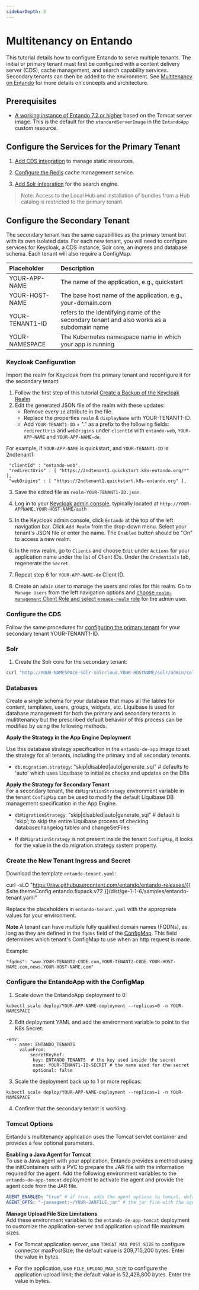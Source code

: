 ```yaml
---
sidebarDepth: 2
---
```


# Multitenancy on Entando

This tutorial details how to configure Entando to serve multiple tenants. The initial or primary tenant must first be configured with a content delivery server (CDS), cache management, and search capability services. Secondary tenants can then be added to the environment. See [Multitenancy on Entando](../../docs/consume/multitenancy.md) for more details on concepts and architecture. 

## Prerequisites
* [A working instance of Entando 7.2 or higher](../../docs/getting-started/README.md) based on the Tomcat server image. This is the default for the `standardServerImage` in the `EntandoApp` custom resource.


## Configure the Services for the Primary Tenant

1. [Add CDS integration](./mt-cds.md) to manage static resources. 

2. [Configure the Redis](./redis.md) cache management service. 

3. [Add Solr integration](./solr.md) for the search engine. 

>Note: Access to the Local Hub and installation of bundles from a Hub catalog is restricted to the primary tenant.


## Configure the Secondary Tenant
The secondary tenant has the same capabilities as the primary tenant but with its own isolated data. For each new tenant, you will need to configure services for Keycloak, a CDS instance, Solr core, an ingress and database schema. Each tenant will also require a ConfigMap.

| Placeholder | Description 
|:--|:--
| YOUR-APP-NAME | The name of the application, e.g., quickstart
| YOUR-HOST-NAME | The base host name of the application, e.g., your-domain.com
| YOUR-TENANT1-ID | refers to the identifying name of the secondary tenant and also works as a subdomain name
| YOUR-NAMESPACE | The Kubernetes namespace name in which your app is running


### Keycloak Configuration
Import the realm for Keycloak from the primary tenant and reconfigure it for the secondary tenant.
1. Follow the first step of this tutorial [Create a Backup of the Keycloak Realm](../devops/backing-restoring-keycloak.md) 
2. Edit the generated JSON file of the realm with these updates:
     * Remove every `id` attribute in the file.  
     * Replace the properties `realm` & `displayName` with YOUR-TENANT1-ID.
     * Add `YOUR-TENANT1-ID` + "." as a prefix to the following fields:
`redirectUris` and `webOrigins` under `clientId` with `entando-web`, `YOUR-APP-NAME` and `YOUR-APP-NAME-de`.  

For example, if `YOUR-APP-NAME` is quickstart, and `YOUR-TENANT1-ID` is 2ndtenant1:
```
 "clientId" : "entando-web",
 "redirectUris" : [ "https://2ndtenant1.quickstart.k8s-entando.org/*" ],
 "webOrigins" : [ "https://2ndtenant1.quickstart.k8s-entando.org" ],
```
3. Save the edited file as `realm-YOUR-TENANT1-ID.json`.

4. Log in to your [Keycloak admin console](../../docs/consume/identity-management.md#authorization), typically located at `http://YOUR-APPNAME.YOUR-HOST-NAME/auth`
5. In the Keycloak admin console, click `Entando` at the top of the left navigation bar. Click `Add Realm` from the drop-down menu. Select your tenant's JSON file or enter the name. The `Enabled` button should be "On" to access a new realm.
6. In the new realm, go to `Clients` and choose `Edit` under `Actions` for your application name under the list of Client IDs. Under the `Credentials` tab, regenerate the `Secret`. 
7. Repeat step 6 for `YOUR-APP-NAME-de` Client ID. 
8. Create an `admin` user to manage the users and roles for this realm. Go to `Manage Users` from the left navigation options and [choose `realm-management` Client Role and select `manage-realm` role](../../docs/consume/identity-management.md#authorization) for the admin user. 

### Configure the CDS 
 
Follow the same procedures for [configuring the primary tenant](./mt-cds.md) for your secondary tenant YOUR-TENANT1-ID.


### Solr
1. Create the Solr core for the secondary tenant:  
```	sh	
curl "http://YOUR-NAMESPACE-solr-solrcloud.YOUR-HOSTNAME/solr/admin/collections?action=CREATE&name=YOUR-TENANT1-ID&numShards=1&replicationFactor=3&maxShardsPerNode=2"
```

### Databases 
Create a single schema for your database that maps all the tables for content, templates, users, groups, widgets, etc. Liquibase is used for database management for both the primary and secondary tenants in mulititenancy but the prescribed default behavior of this process can be modified by using the following methods.

**Apply the Strategy in the App Engine Deployment**

Use this database strategy specification in the `entando-de-app` image to set the strategy for all tenants, including the primary and all secondary tenants.   
* `db.migration.strategy`: "skip|disabled|auto|generate_sql" # defaults to 'auto' which uses Liquibase to initialize checks and updates on the DBs

**Apply the Strategy for Secondary Tenant**  
For a secondary tenant, the `dbMigrationStrategy` environment variable in the tenant `ConfigMap` can be used to modify the default Liquibase DB management specification in the App Engine. 

* `dbMigrationStrategy`: "skip|disabled|auto|generate_sql" # default is 'skip'; to skip the entire Liquibase process of checking databasechangelog tables and changeSetFiles

* If `dbMigrationStrategy` is not present inside the tenant `ConfigMap`, it looks for the value in the db.migration.strategy system property.

### Create the New Tenant Ingress and Secret
Download the template `entando-tenant.yaml`:

<EntandoCode>curl -sLO "https://raw.githubusercontent.com/entando/entando-releases/{{ $site.themeConfig.entando.fixpack.v72 }}/dist/ge-1-1-6/samples/entando-tenant.yaml"</EntandoCode>

Replace the placeholders in `entando-tenant.yaml` with the appropriate values for your environment.

**Note** A tenant can have multiple fully qualified domain names (FQDNs), as long as they are defined in the `fqdns` field of the [ConfigMap](#create-and-apply-the-configmap). This field determines which tenant's ConfigMap to use when an http request is made.

Example:
```
"fqdns": "www.YOUR-TENANT2-CODE.com,YOUR-TENANT2-CODE.YOUR-HOST-NAME.com,news.YOUR-HOST-NAME.com"
```

### Configure the EntandoApp with the ConfigMap 

1. Scale down the EntandoApp deployment to 0:
```
kubectl scale deploy/YOUR-APP-NAME-deployment --replicas=0 -n YOUR-NAMESPACE
```
2. Edit deployment YAML and add the environment variable to point to the K8s Secret:

```
-env:
   - name: ENTANDO_TENANTS
     valueFrom:
         secretKeyRef:
          key: ENTANDO_TENANTS  # the key used inside the secret 
          name: YOUR-TENANT1-ID-SECRET # the name used for the secret 
          optional: false
```
3. Scale the deployment back up to 1 or more replicas:
```
kubectl scale deploy/YOUR-APP-NAME-deployment --replicas=1 -n YOUR-NAMESPACE
```
4. Confirm that the secondary tenant is working 


### Tomcat Options
Entando's multitenancy application uses the Tomcat servlet container and provides a few optional parameters.

**Enabling a Java Agent for Tomcat**  
To use a Java agent with your application, Entando provides a method using the initContainers with a PVC to prepare the JAR file with the information required for the agent. Add the following environment variables to the `entando-de-app-tomcat` deployment to activate the agent and provide the agent code from the JAR file.  
``` yaml
AGENT_ENABLED: "true" # if true, adds the agent options to tomcat, defaults to false
AGENT_OPTS: "-javaagent:~/YOUR-JARFILE.jar" # the jar file with the agent options to use, defaults to empty  
```
**Manage Upload File Size Limitations**  
Add these environment variables to the `entando-de-app-tomcat` deployment to customize the application-server and application upload file maximum sizes.

* For Tomcat application server, use `TOMCAT_MAX_POST_SIZE` to configure connector maxPostSize; the default value is 209,715,200 bytes. Enter the value in bytes.

* For the application, use `FILE_UPLOAD_MAX_SIZE` to configure the application upload limit; the default value is 52,428,800 bytes. Enter the value in bytes.
